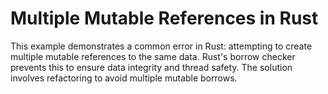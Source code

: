 # Multiple Mutable References in Rust
This example demonstrates a common error in Rust: attempting to create multiple mutable references to the same data.  Rust's borrow checker prevents this to ensure data integrity and thread safety. The solution involves refactoring to avoid multiple mutable borrows.